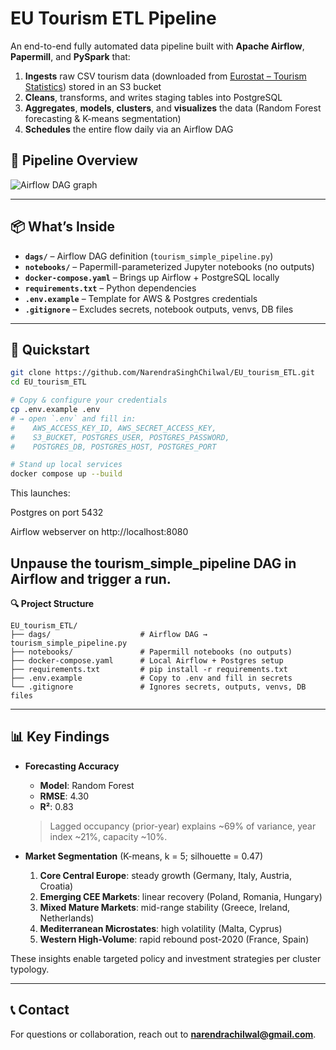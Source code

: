 # EU Tourism ETL Pipeline

An end-to-end fully automated data pipeline built with **Apache Airflow**, **Papermill**, and **PySpark** that:

1. **Ingests** raw CSV tourism data (downloaded from [Eurostat – Tourism Statistics](https://ec.europa.eu/eurostat/statistics-explained/index.php?title=Tourism_statistics)) stored in an S3 bucket  
2. **Cleans**, transforms, and writes staging tables into PostgreSQL  
3. **Aggregates**, **models**, **clusters**, and **visualizes** the data (Random Forest forecasting & K-means segmentation)  
4. **Schedules** the entire flow daily via an Airflow DAG  

## 🔄 Pipeline Overview

![Airflow DAG graph](docs/Airflow_pipeline.png)

---

## 📦 What’s Inside

- **`dags/`** – Airflow DAG definition (`tourism_simple_pipeline.py`)  
- **`notebooks/`** – Papermill-parameterized Jupyter notebooks (no outputs)  
- **`docker-compose.yaml`** – Brings up Airflow + PostgreSQL locally  
- **`requirements.txt`** – Python dependencies  
- **`.env.example`** – Template for AWS & Postgres credentials  
- **`.gitignore`** – Excludes secrets, notebook outputs, venvs, DB files  

---

## 🚀 Quickstart

```bash
git clone https://github.com/NarendraSinghChilwal/EU_tourism_ETL.git
cd EU_tourism_ETL

# Copy & configure your credentials
cp .env.example .env
# → open `.env` and fill in:
#    AWS_ACCESS_KEY_ID, AWS_SECRET_ACCESS_KEY,
#    S3_BUCKET, POSTGRES_USER, POSTGRES_PASSWORD,
#    POSTGRES_DB, POSTGRES_HOST, POSTGRES_PORT

# Stand up local services
docker compose up --build
```

This launches:

Postgres on port 5432

Airflow webserver on http://localhost:8080

**Unpause the tourism_simple_pipeline DAG in Airflow and trigger a run.**
---

**🔍 Project Structure**

```text
EU_tourism_ETL/
├── dags/                    # Airflow DAG → tourism_simple_pipeline.py
├── notebooks/               # Papermill notebooks (no outputs)
├── docker-compose.yaml      # Local Airflow + Postgres setup
├── requirements.txt         # pip install -r requirements.txt
├── .env.example             # Copy to .env and fill in secrets
└── .gitignore               # Ignores secrets, outputs, venvs, DB files
```
---

## 📊 Key Findings

- **Forecasting Accuracy**  
  - **Model**: Random Forest  
  - **RMSE**: 4.30  
  - **R²**: 0.83  
  > Lagged occupancy (prior-year) explains ~69% of variance, year index ~21%, capacity ~10%.  

- **Market Segmentation** (K-means, k = 5; silhouette = 0.47)  
  1. **Core Central Europe**: steady growth (Germany, Italy, Austria, Croatia)  
  2. **Emerging CEE Markets**: linear recovery (Poland, Romania, Hungary)  
  3. **Mixed Mature Markets**: mid-range stability (Greece, Ireland, Netherlands)  
  4. **Mediterranean Microstates**: high volatility (Malta, Cyprus)  
  5. **Western High-Volume**: rapid rebound post-2020 (France, Spain)  

These insights enable targeted policy and investment strategies per cluster typology.

---

## 📞 Contact

For questions or collaboration, reach out to **narendrachilwal@gmail.com**.

